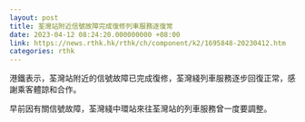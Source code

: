 ```yaml
---
layout: post
title: 荃灣站附近信號故障完成復修列車服務逐復常
date: 2023-04-12 08:24:20.000000000 +08:00
link: https://news.rthk.hk/rthk/ch/component/k2/1695848-20230412.htm
categories: rthk
---
```


港鐵表示，荃灣站附近的信號故障已完成復修，荃灣綫列車服務逐步回復正常，感謝乘客體諒和合作。

早前因有關信號故障，荃灣綫中環站來往荃灣站的列車服務曾一度要調整。
